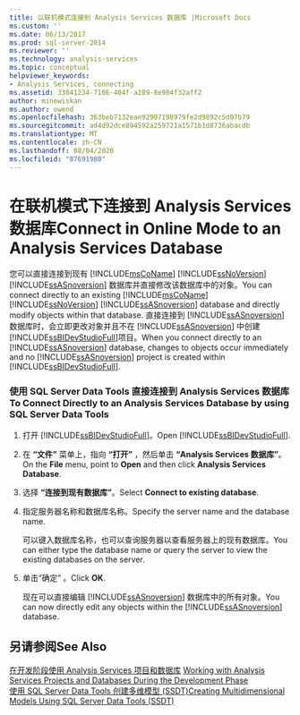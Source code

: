 ```yaml
---
title: 以联机模式连接到 Analysis Services 数据库 |Microsoft Docs
ms.custom: ''
ms.date: 06/13/2017
ms.prod: sql-server-2014
ms.reviewer: ''
ms.technology: analysis-services
ms.topic: conceptual
helpviewer_keywords:
- Analysis Services, connecting
ms.assetid: 33041234-7106-404f-a289-8e904f32aff2
author: minewiskan
ms.author: owend
ms.openlocfilehash: 363beb7132eae92907198979fe2d9892c5d07b79
ms.sourcegitcommit: ad4d92dce894592a259721a1571b1d8736abacdb
ms.translationtype: MT
ms.contentlocale: zh-CN
ms.lasthandoff: 08/04/2020
ms.locfileid: "87691980"
---
```

# <a name="connect-in-online-mode-to-an-analysis-services-database"></a><span data-ttu-id="2b4c7-102">在联机模式下连接到 Analysis Services 数据库</span><span class="sxs-lookup"><span data-stu-id="2b4c7-102">Connect in Online Mode to an Analysis Services Database</span></span>
  <span data-ttu-id="2b4c7-103">您可以直接连接到现有 [!INCLUDE[msCoName](../../includes/msconame-md.md)] [!INCLUDE[ssNoVersion](../../includes/ssnoversion-md.md)] [!INCLUDE[ssASnoversion](../../includes/ssasnoversion-md.md)] 数据库并直接修改该数据库中的对象。</span><span class="sxs-lookup"><span data-stu-id="2b4c7-103">You can connect directly to an existing [!INCLUDE[msCoName](../../includes/msconame-md.md)] [!INCLUDE[ssNoVersion](../../includes/ssnoversion-md.md)] [!INCLUDE[ssASnoversion](../../includes/ssasnoversion-md.md)] database and directly modify objects within that database.</span></span> <span data-ttu-id="2b4c7-104">直接连接到 [!INCLUDE[ssASnoversion](../../includes/ssasnoversion-md.md)] 数据库时，会立即更改对象并且不在 [!INCLUDE[ssASnoversion](../../includes/ssasnoversion-md.md)] 中创建 [!INCLUDE[ssBIDevStudioFull](../../includes/ssbidevstudiofull-md.md)]项目。</span><span class="sxs-lookup"><span data-stu-id="2b4c7-104">When you connect directly to an [!INCLUDE[ssASnoversion](../../includes/ssasnoversion-md.md)] database, changes to objects occur immediately and no [!INCLUDE[ssASnoversion](../../includes/ssasnoversion-md.md)] project is created within [!INCLUDE[ssBIDevStudioFull](../../includes/ssbidevstudiofull-md.md)].</span></span>  
  
### <a name="to-connect-directly-to-an-analysis-services-database-by-using-sql-server-data-tools"></a><span data-ttu-id="2b4c7-105">使用 SQL Server Data Tools 直接连接到 Analysis Services 数据库</span><span class="sxs-lookup"><span data-stu-id="2b4c7-105">To Connect Directly to an Analysis Services Database by using SQL Server Data Tools</span></span>  
  
1.  <span data-ttu-id="2b4c7-106">打开 [!INCLUDE[ssBIDevStudioFull](../../includes/ssbidevstudiofull-md.md)]。</span><span class="sxs-lookup"><span data-stu-id="2b4c7-106">Open [!INCLUDE[ssBIDevStudioFull](../../includes/ssbidevstudiofull-md.md)].</span></span>  
  
2.  <span data-ttu-id="2b4c7-107">在 **“文件”** 菜单上，指向 **“打开”** ，然后单击 **“Analysis Services 数据库”**。</span><span class="sxs-lookup"><span data-stu-id="2b4c7-107">On the **File** menu, point to **Open** and then click **Analysis Services Database**.</span></span>  
  
3.  <span data-ttu-id="2b4c7-108">选择 **“连接到现有数据库”**。</span><span class="sxs-lookup"><span data-stu-id="2b4c7-108">Select **Connect to existing database**.</span></span>  
  
4.  <span data-ttu-id="2b4c7-109">指定服务器名称和数据库名称。</span><span class="sxs-lookup"><span data-stu-id="2b4c7-109">Specify the server name and the database name.</span></span>  
  
     <span data-ttu-id="2b4c7-110">可以键入数据库名称，也可以查询服务器以查看服务器上的现有数据库。</span><span class="sxs-lookup"><span data-stu-id="2b4c7-110">You can either type the database name or query the server to view the existing databases on the server.</span></span>  
  
5.  <span data-ttu-id="2b4c7-111">单击“确定”  。</span><span class="sxs-lookup"><span data-stu-id="2b4c7-111">Click **OK**.</span></span>  
  
     <span data-ttu-id="2b4c7-112">现在可以直接编辑 [!INCLUDE[ssASnoversion](../../includes/ssasnoversion-md.md)] 数据库中的所有对象。</span><span class="sxs-lookup"><span data-stu-id="2b4c7-112">You can now directly edit any objects within the [!INCLUDE[ssASnoversion](../../includes/ssasnoversion-md.md)] database.</span></span>  
  
## <a name="see-also"></a><span data-ttu-id="2b4c7-113">另请参阅</span><span class="sxs-lookup"><span data-stu-id="2b4c7-113">See Also</span></span>  
 <span data-ttu-id="2b4c7-114">[在开发阶段使用 Analysis Services 项目和数据库](work-with-analysis-services-projects-and-databases-in-development.md) </span><span class="sxs-lookup"><span data-stu-id="2b4c7-114">[Working with Analysis Services Projects and Databases During the Development Phase](work-with-analysis-services-projects-and-databases-in-development.md) </span></span>  
 [<span data-ttu-id="2b4c7-115">使用 SQL Server Data Tools 创建多维模型 (SSDT)</span><span class="sxs-lookup"><span data-stu-id="2b4c7-115">Creating Multidimensional Models Using SQL Server Data Tools &#40;SSDT&#41;</span></span>](creating-multidimensional-models-using-sql-server-data-tools-ssdt.md)  
  
  

